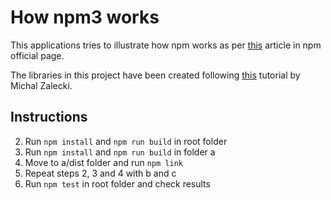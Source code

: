 # How npm3 works

This applications tries to illustrate how npm works as per [this](https://npm.github.io/how-npm-works-docs/npm3/how-npm3-works.html) article in npm official page.

The libraries in this project have been created following [this](https://michalzalecki.com/creating-typescript-library-with-a-minimal-setup/) tutorial by Michal Zalecki.

## Instructions

2. Run `npm install` and `npm run build` in root folder
3. Run `npm install` and `npm run build` in folder a
4. Move to a/dist folder and run `npm link`
5. Repeat steps 2, 3 and 4 with b and c
6. Run `npm test` in root folder and check results
